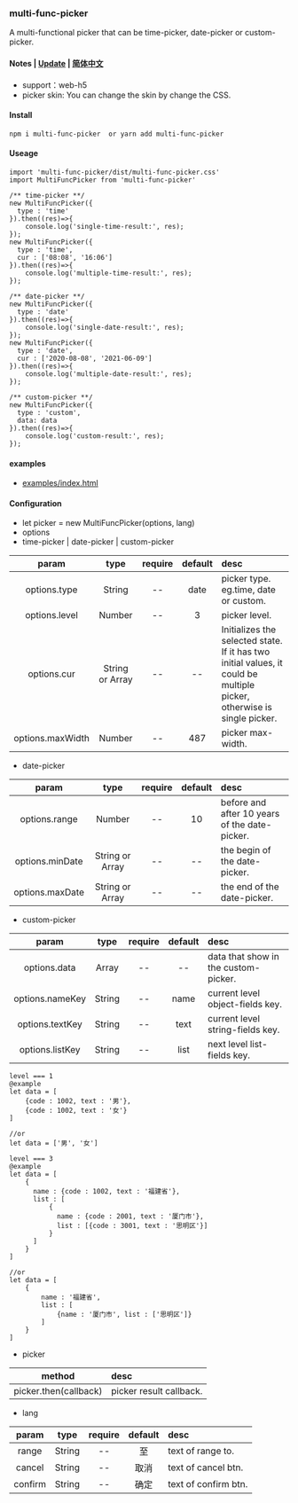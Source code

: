 ### multi-func-picker
A multi-functional picker that can be time-picker, date-picker or custom-picker.

#### Notes | [Update](https://github.com/466102061/multi-func-picker/blob/main/doc/update.md) | [简体中文](https://github.com/466102061/multi-func-picker/blob/main/doc/README-ZH.md)
+ support：web-h5
+ picker skin: You can change the  skin by change the CSS.

#### Install
```
npm i multi-func-picker  or yarn add multi-func-picker
```

#### Useage
```
import 'multi-func-picker/dist/multi-func-picker.css'
import MultiFuncPicker from 'multi-func-picker'

/** time-picker **/
new MultiFuncPicker({
  type : 'time'
}).then((res)=>{
    console.log('single-time-result:', res);
});
new MultiFuncPicker({
  type : 'time',
  cur : ['08:08', '16:06']
}).then((res)=>{
    console.log('multiple-time-result:', res);
});

/** date-picker **/
new MultiFuncPicker({
  type : 'date'
}).then((res)=>{
    console.log('single-date-result:', res);
});
new MultiFuncPicker({
  type : 'date',
  cur : ['2020-08-08', '2021-06-09']
}).then((res)=>{
    console.log('multiple-date-result:', res);
});

/** custom-picker **/
new MultiFuncPicker({
  type : 'custom',
  data: data
}).then((res)=>{
    console.log('custom-result:', res);
});
```
#### examples
+ [examples/index.html](https://github.com/466102061/multi-func-picker/tree/main/examples)

#### Configuration

+ let picker = new MultiFuncPicker(options, lang)
+ options
+ time-picker | date-picker | custom-picker

| param | type | require | default | desc |
| :----: | :----: | :----: | :----: | :---- |
| options.type | String | -- | date | picker type. eg.time, date or custom. |
| options.level | Number | -- | 3 | picker level. |
| options.cur | String or Array | -- | -- | Initializes the selected state. If it has two initial values, it could be multiple picker, otherwise is single picker. |
| options.maxWidth | Number | -- | 487 | picker max-width. | 

+ date-picker

| param | type | require | default | desc |
| :----: | :----: | :----: | :----: | :---- |
| options.range | Number | -- | 10 | before and after 10 years of the date-picker. |
| options.minDate | String or Array | -- | -- | the begin of the date-picker. |
| options.maxDate | String or Array | -- | -- | the end of the date-picker. |

+ custom-picker

| param | type | require | default | desc |
| :----: | :----: | :----: | :----: | :---- |
| options.data | Array | -- | -- | data that show in the custom-picker. |
| options.nameKey | String | -- | name | current level object-fields key. |
| options.textKey | String | -- | text | current level string-fields key. |
| options.listKey | String | -- | list | next level list-fields key. |

```
level === 1
@example
let data = [
    {code : 1002, text : '男'},
    {code : 1002, text : '女'}
]

//or
let data = ['男', '女']
```
```
level === 3
@example
let data = [
    {
      name : {code : 1002, text : '福建省'},
      list : [
          {
            name : {code : 2001, text : '厦门市'},
            list : [{code : 3001, text : '思明区'}]
          }
      ]
    }
]

//or
let data = [
    {
        name : '福建省',
        list : [
            {name : '厦门市', list : ['思明区']}
        ]
    }
]
```

+ picker

| method | desc |
| :----:| :---- |
| picker.then(callback) | picker result callback. |

+ lang

| param | type | require | default | desc |
| :----: | :----: | :----: | :----: | :---- |
| range | String | -- | 至 | text of range to. | 
| cancel | String | -- | 取消 | text of cancel btn. | 
| confirm | String | -- | 确定 | text of confirm btn. | 

